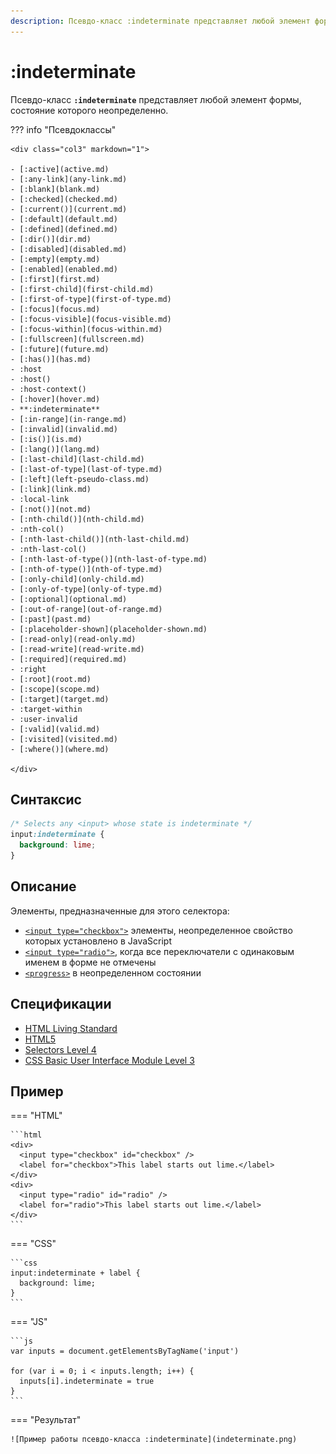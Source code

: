 ```yaml
---
description: Псевдо-класс :indeterminate представляет любой элемент формы, состояние которого неопределенно
---
```


# :indeterminate

Псевдо-класс **`:indeterminate`** представляет любой элемент формы, состояние которого неопределенно.

??? info "Псевдоклассы"

    <div class="col3" markdown="1">

    - [:active](active.md)
    - [:any-link](any-link.md)
    - [:blank](blank.md)
    - [:checked](checked.md)
    - [:current()](current.md)
    - [:default](default.md)
    - [:defined](defined.md)
    - [:dir()](dir.md)
    - [:disabled](disabled.md)
    - [:empty](empty.md)
    - [:enabled](enabled.md)
    - [:first](first.md)
    - [:first-child](first-child.md)
    - [:first-of-type](first-of-type.md)
    - [:focus](focus.md)
    - [:focus-visible](focus-visible.md)
    - [:focus-within](focus-within.md)
    - [:fullscreen](fullscreen.md)
    - [:future](future.md)
    - [:has()](has.md)
    - :host
    - :host()
    - :host-context()
    - [:hover](hover.md)
    - **:indeterminate**
    - [:in-range](in-range.md)
    - [:invalid](invalid.md)
    - [:is()](is.md)
    - [:lang()](lang.md)
    - [:last-child](last-child.md)
    - [:last-of-type](last-of-type.md)
    - [:left](left-pseudo-class.md)
    - [:link](link.md)
    - :local-link
    - [:not()](not.md)
    - [:nth-child()](nth-child.md)
    - :nth-col()
    - [:nth-last-child()](nth-last-child.md)
    - :nth-last-col()
    - [:nth-last-of-type()](nth-last-of-type.md)
    - [:nth-of-type()](nth-of-type.md)
    - [:only-child](only-child.md)
    - [:only-of-type](only-of-type.md)
    - [:optional](optional.md)
    - [:out-of-range](out-of-range.md)
    - [:past](past.md)
    - [:placeholder-shown](placeholder-shown.md)
    - [:read-only](read-only.md)
    - [:read-write](read-write.md)
    - [:required](required.md)
    - :right
    - [:root](root.md)
    - [:scope](scope.md)
    - [:target](target.md)
    - :target-within
    - :user-invalid
    - [:valid](valid.md)
    - [:visited](visited.md)
    - [:where()](where.md)

    </div>

## Синтаксис

```css
/* Selects any <input> whose state is indeterminate */
input:indeterminate {
  background: lime;
}
```

## Описание

Элементы, предназначенные для этого селектора:

- [`<input type="checkbox">`](/html/input/) элементы, неопределенное свойство которых установлено в JavaScript
- [`<input type="radio">`](/html/input/), когда все переключатели с одинаковым именем в форме не отмечены
- [`<progress>`](/html/progress/) в неопределенном состоянии

## Спецификации

- [HTML Living Standard](https://html.spec.whatwg.org/multipage/#selector-indeterminate)
- [HTML5](http://www.w3.org/TR/html5/#selector-indeterminate)
- [Selectors Level 4](https://drafts.csswg.org/selectors-4/#indeterminate)
- [CSS Basic User Interface Module Level 3](https://drafts.csswg.org/css-ui-3/#indeterminate)

## Пример

=== "HTML"

    ```html
    <div>
      <input type="checkbox" id="checkbox" />
      <label for="checkbox">This label starts out lime.</label>
    </div>
    <div>
      <input type="radio" id="radio" />
      <label for="radio">This label starts out lime.</label>
    </div>
    ```

=== "CSS"

    ```css
    input:indeterminate + label {
      background: lime;
    }
    ```

=== "JS"

    ```js
    var inputs = document.getElementsByTagName('input')

    for (var i = 0; i < inputs.length; i++) {
      inputs[i].indeterminate = true
    }
    ```

=== "Результат"

    ![Пример работы псевдо-класса :indeterminate](indeterminate.png)
